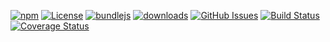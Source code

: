 [![npm](https://img.shields.io/npm/v/service-worker-playground.svg)](https://www.npmjs.com/package/service-worker-playground)
[![License](https://img.shields.io/badge/License-0BSD-blue.svg)](https://spdx.org/licenses/0BSD.html)
[![bundlejs](https://deno.bundlejs.com/?q=service-worker-playground\&badge=detailed)](https://bundlejs.com/?q=service-worker-playground)
[![downloads](http://img.shields.io/npm/dm/service-worker-playground.svg?style=flat-square)](https://npmjs.org/package/service-worker-playground)
[![GitHub Issues](https://img.shields.io/github/issues/arlac77/service-worker-playground.svg?style=flat-square)](https://github.com/arlac77/service-worker-playground/issues)
[![Build Status](https://img.shields.io/endpoint.svg?url=https%3A%2F%2Factions-badge.atrox.dev%2Farlac77%2Fservice-worker-playground%2Fbadge\&style=flat)](https://actions-badge.atrox.dev/arlac77/service-worker-playground/goto)
[![Coverage Status](https://coveralls.io/repos/arlac77/service-worker-playground/badge.svg)](https://coveralls.io/github/arlac77/service-worker-playground)
